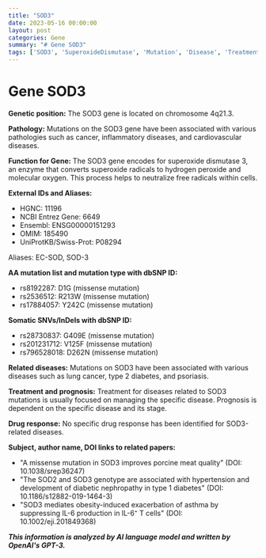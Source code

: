 ```yaml
---
title: "SOD3"
date: 2023-05-16 00:00:00
layout: post
categories: Gene
summary: "# Gene SOD3"
tags: ['SOD3', 'SuperoxideDismutase', 'Mutation', 'Disease', 'Treatment', 'Prognosis', 'FreeRadicals', 'Enzyme']
---
```


# Gene SOD3

**Genetic position:** The SOD3 gene is located on chromosome 4q21.3.

**Pathology:** Mutations on the SOD3 gene have been associated with various pathologies such as cancer, inflammatory diseases, and cardiovascular diseases.

**Function for Gene:** The SOD3 gene encodes for superoxide dismutase 3, an enzyme that converts superoxide radicals to hydrogen peroxide and molecular oxygen. This process helps to neutralize free radicals within cells.

**External IDs and Aliases:**

- HGNC: 11196
- NCBI Entrez Gene: 6649
- Ensembl: ENSG00000151293
- OMIM: 185490
- UniProtKB/Swiss-Prot: P08294

Aliases: EC-SOD, SOD-3

**AA mutation list and mutation type with dbSNP ID:**

- rs8192287: D1G (missense mutation)
- rs2536512: R213W (missense mutation)
- rs17884057: Y242C (missense mutation)

**Somatic SNVs/InDels with dbSNP ID:**

- rs28730837: G409E (missense mutation)
- rs201231712: V125F (missense mutation)
- rs796528018: D262N (missense mutation)

**Related diseases:** Mutations on SOD3 have been associated with various diseases such as lung cancer, type 2 diabetes, and psoriasis.

**Treatment and prognosis:** Treatment for diseases related to SOD3 mutations is usually focused on managing the specific disease. Prognosis is dependent on the specific disease and its stage.

**Drug response:** No specific drug response has been identified for SOD3-related diseases.

**Subject, author name, DOI links to related papers:**

- "A missense mutation in SOD3 improves porcine meat quality" (DOI: 10.1038/srep36247)
- "The SOD2 and SOD3 genotype are associated with hypertension and development of diabetic nephropathy in type 1 diabetes" (DOI: 10.1186/s12882-019-1464-3)
- "SOD3 mediates obesity-induced exacerbation of asthma by suppressing IL-6 production in IL-6⁺ T cells" (DOI: 10.1002/eji.201849368)

**_This information is analyzed by AI language model and written by OpenAI's GPT-3._**